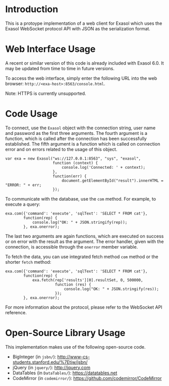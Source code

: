 # Introduction

This is a protoype implementation of a web client for Exasol which uses the Exasol WebSocket protocol API with JSON as the serialization format.

# Web Interface Usage

A recent or similar version of this code is already included with Exasol 6.0. It may be updated from time to time in future versions.

To access the web interface, simply enter the following URL into the web browser: `http://<exa-host>:8563/console.html`.

Note: HTTPS is currently unsupported.

# Code Usage

To connect, use the `Exasol` object with the connection string, user name and password as the first three arguments. The fourth argument is a function, which is called after the connection has been successfully established. The fifth argument is a function which is called on connection error and on errors related to the usage of this object.

```
var exa = new Exasol("ws://127.0.0.1:8563", "sys", "exasol",
                     function (context) {
                         console.log('Connected: ' + context);
                     },
                     function(err) {
                         document.getElementById("result").innerHTML = "ERROR: " + err;
                     });
```

To communicate with the database, use the `com` method. For example, to execute a query:
```
exa.com({'command': 'execute', 'sqlText': 'SELECT * FROM cat'},
        function(rep) {
            console.log("OK: " + JSON.stringify(rep));
        }, exa.onerror);
```

The last two arguments are again functions, which are executed on success or on error with the result as the argument. The error handler, given with the connection, is accessible through the `onerror` member variable.

To fetch the data, you can use integrated fetch method `com` method or the shorter `fetch` method:
```
exa.com({'command': 'execute', 'sqlText': 'SELECT * FROM cat'},
        function(rep) {
            exa.fetch(rep['results'][0].resultSet, 0, 500000,
                      function (res) {
                          console.log("OK: " + JSON.stringify(res));
                      });
        }, exa.onerror);
```

For more information about the protocol, please refer to the WebSocket API reference.

# Open-Source Library Usage

This implementation makes use of the following open-source code.

* BigInteger (in `jsbn/`): http://www-cs-students.stanford.edu/%7Etjw/jsbn/
* jQuery (in `jquery/`): http://jquery.com
* DataTables (in `DataTables/`): https://datatables.net
* CodeMirror (in `codemirror/`): https://github.com/codemirror/CodeMirror
